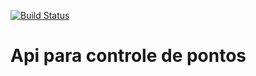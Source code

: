[![Build Status](https://travis-ci.org/Jphrionas/api-ponto.svg?branch=master)](https://travis-ci.org/Jphrionas/api-ponto)

# Api para controle de pontos
